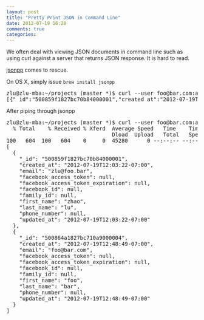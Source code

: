 ```yaml
---
layout: post
title: "Pretty Print JSON in Command Line"
date: 2012-07-19 16:28
comments: true
categories: 
---
```


We often deal with viewing JSON documents in command line such as using curl against a server that returns JSON response.
It is hard to read.

[jsonpp](https://github.com/jmhodges/jsonpp/) comes to rescue.

On OS X, simply issue `brew install jsonpp`


<pre>
zlu@zlu-mba:~/projects (master *)$ curl --user foo@bar.com:abc123 http://localhost:3000/users
[{"_id":"500859f1827bc70b84000001","created_at":"2012-07-19T12:03:22-07:00","email":"zlu@foo.bar","facebook_access_token":null,"facebook_access_token_expiration":null,"facebook_id":null,"family_id":null,"first_name":"zhao","last_name":"lu","phone_number":null,"updated_at":"2012-07-19T12:03:22-07:00"},{"_id":"500864a1827bc710a9000004","created_at":"2012-07-19T12:48:49-07:00","email":"foo@bar.com","facebook_access_token":null,"facebook_access_token_expiration":null,"facebook_id":null,"family_id":null,"first_name":"foo","last_name":"bar","phone_number":null,"updated_at":"2012-07-19T12:48:49-07:00"}]
</pre>

After piping through jsonpp

<pre>
zlu@zlu-mba:~/projects (master *)$ curl --user foo@bar.com:abc123 http://localho000/users | jsonpp
  % Total    % Received % Xferd  Average Speed   Time    Time     Time  Current
                                 Dload  Upload   Total   Spent    Left  Speed
100   604  100   604    0     0  45280      0 --:--:-- --:--:-- --:--:-- 60400
[
  {
    "_id": "500859f1827bc70b84000001",
    "created_at": "2012-07-19T12:03:22-07:00",
    "email": "zlu@foo.bar",
    "facebook_access_token": null,
    "facebook_access_token_expiration": null,
    "facebook_id": null,
    "family_id": null,
    "first_name": "zhao",
    "last_name": "lu",
    "phone_number": null,
    "updated_at": "2012-07-19T12:03:22-07:00"
  },
  {
    "_id": "500864a1827bc710a9000004",
    "created_at": "2012-07-19T12:48:49-07:00",
    "email": "foo@bar.com",
    "facebook_access_token": null,
    "facebook_access_token_expiration": null,
    "facebook_id": null,
    "family_id": null,
    "first_name": "foo",
    "last_name": "bar",
    "phone_number": null,
    "updated_at": "2012-07-19T12:48:49-07:00"
  }
]
</pre>
